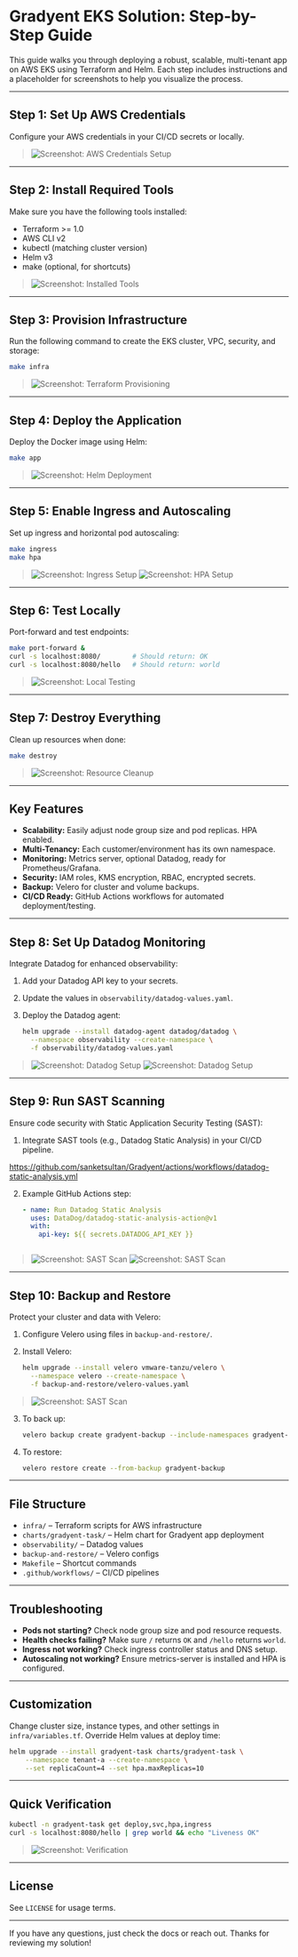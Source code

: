 # Gradyent EKS Solution: Step-by-Step Guide

This guide walks you through deploying a robust, scalable, multi-tenant app on AWS EKS using Terraform and Helm. Each step includes instructions and a placeholder for screenshots to help you visualize the process.

---

## Step 1: Set Up AWS Credentials

Configure your AWS credentials in your CI/CD secrets or locally.

> ![Screenshot: AWS Credentials Setup](screenshots/aws-credentials.png)

---

## Step 2: Install Required Tools

Make sure you have the following tools installed:

- Terraform >= 1.0
- AWS CLI v2
- kubectl (matching cluster version)
- Helm v3
- make (optional, for shortcuts)

> ![Screenshot: Installed Tools](screenshots/tools-installed.png)

---

## Step 3: Provision Infrastructure

Run the following command to create the EKS cluster, VPC, security, and storage:

```sh
make infra
```

> ![Screenshot: Terraform Provisioning](screenshots/terraform-provisioning.png)

---

## Step 4: Deploy the Application

Deploy the Docker image using Helm:

```sh
make app
```

> ![Screenshot: Helm Deployment](screenshots/helm-deployment.png)

---

## Step 5: Enable Ingress and Autoscaling

Set up ingress and horizontal pod autoscaling:

```sh
make ingress
make hpa
```

> ![Screenshot: Ingress Setup](screenshots/ingress-setup.png)
> ![Screenshot: HPA Setup](screenshots/hpa-setup.png)

---

## Step 6: Test Locally

Port-forward and test endpoints:

```sh
make port-forward &
curl -s localhost:8080/        # Should return: OK
curl -s localhost:8080/hello   # Should return: world
```

> ![Screenshot: Local Testing](screenshots/local-testing.png)

---

## Step 7: Destroy Everything

Clean up resources when done:

```sh
make destroy
```

> ![Screenshot: Resource Cleanup](screenshots/resource-cleanup.png)

---

## Key Features

- **Scalability:** Easily adjust node group size and pod replicas. HPA enabled.
- **Multi-Tenancy:** Each customer/environment has its own namespace.
- **Monitoring:** Metrics server, optional Datadog, ready for Prometheus/Grafana.
- **Security:** IAM roles, KMS encryption, RBAC, encrypted secrets.
- **Backup:** Velero for cluster and volume backups.
- **CI/CD Ready:** GitHub Actions workflows for automated deployment/testing.

---

## Step 8: Set Up Datadog Monitoring

Integrate Datadog for enhanced observability:

1. Add your Datadog API key to your secrets.
2. Update the values in `observability/datadog-values.yaml`.
3. Deploy the Datadog agent:

    ```sh
    helm upgrade --install datadog-agent datadog/datadog \
      --namespace observability --create-namespace \
      -f observability/datadog-values.yaml
    ```

> ![Screenshot: Datadog Setup](screenshots/datadog-setup.png)
> ![Screenshot: Datadog Setup](screenshots/datadog-UI.png)

---

## Step 9: Run SAST Scanning

Ensure code security with Static Application Security Testing (SAST):

1. Integrate SAST tools (e.g., Datadog Static Analysis) in your CI/CD pipeline.

https://github.com/sanketsultan/Gradyent/actions/workflows/datadog-static-analysis.yml

2. Example GitHub Actions step:

    ```yaml
    - name: Run Datadog Static Analysis
      uses: DataDog/datadog-static-analysis-action@v1
      with:
        api-key: ${{ secrets.DATADOG_API_KEY }}
    ```
    ```

> ![Screenshot: SAST Scan](screenshots/sast-scan.png)
> ![Screenshot: SAST Scan](screenshots/sast-analyzer.png)

---

## Step 10: Backup and Restore

Protect your cluster and data with Velero:

1. Configure Velero using files in `backup-and-restore/`.
2. Install Velero:

    ```sh
    helm upgrade --install velero vmware-tanzu/velero \
      --namespace velero --create-namespace \
      -f backup-and-restore/velero-values.yaml
    ```
> ![Screenshot: SAST Scan](screenshots/velero-schedule.png)

3. To back up:

    ```sh
    velero backup create gradyent-backup --include-namespaces gradyent-task
    ```

4. To restore:

    ```sh
    velero restore create --from-backup gradyent-backup
    ```


---

## File Structure

- `infra/` – Terraform scripts for AWS infrastructure
- `charts/gradyent-task/` – Helm chart for Gradyent app deployment
- `observability/` – Datadog values
- `backup-and-restore/` – Velero configs
- `Makefile` – Shortcut commands
- `.github/workflows/` – CI/CD pipelines

---

## Troubleshooting

- **Pods not starting?** Check node group size and pod resource requests.
- **Health checks failing?** Make sure `/` returns `OK` and `/hello` returns `world`.
- **Ingress not working?** Check ingress controller status and DNS setup.
- **Autoscaling not working?** Ensure metrics-server is installed and HPA is configured.

---

## Customization

Change cluster size, instance types, and other settings in `infra/variables.tf`. Override Helm values at deploy time:

```sh
helm upgrade --install gradyent-task charts/gradyent-task \
    --namespace tenant-a --create-namespace \
    --set replicaCount=4 --set hpa.maxReplicas=10
```
---

## Quick Verification

```sh
kubectl -n gradyent-task get deploy,svc,hpa,ingress
curl -s localhost:8080/hello | grep world && echo "Liveness OK"
```

> ![Screenshot: Verification](screenshots/verification.png)

---

## License

See `LICENSE` for usage terms.

---

If you have any questions, just check the docs or reach out. Thanks for reviewing my solution!

